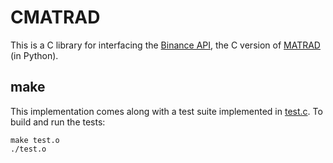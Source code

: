 # CMATRAD

This is a C library for interfacing the [Binance API](https://github.com/binance/binance-spot-api-docs/), 
the C version of [MATRAD](https://github.com/mancap314/matrad) (in Python).

## make
This implementation comes along with a test suite implemented in
[test.c](test.c). To build and run the tests:
```
make test.o
./test.o
```
